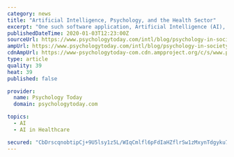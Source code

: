 ```yaml
---
category: news
title: "Artificial Intelligence, Psychology, and the Health Sector"
excerpt: "One such software application, Artificial Intelligence (AI), has been suggested ... of chatbots which deliver Cognitive Behavioural Therapy (CBT) 10. In some areas in the world, these chatbots ..."
publishedDateTime: 2020-01-03T12:23:00Z
sourceUrl: https://www.psychologytoday.com/intl/blog/psychology-in-society/202001/artificial-intelligence-psychology-and-the-health-sector
ampUrl: https://www.psychologytoday.com/intl/blog/psychology-in-society/202001/artificial-intelligence-psychology-and-the-health-sector?amp
cdnAmpUrl: https://www-psychologytoday-com.cdn.ampproject.org/c/s/www.psychologytoday.com/intl/blog/psychology-in-society/202001/artificial-intelligence-psychology-and-the-health-sector?amp
type: article
quality: 39
heat: 39
published: false

provider:
  name: Psychology Today
  domain: psychologytoday.com

topics:
  - AI
  - AI in Healthcare

secured: "CbDrscqnobtipCj+9U5lsy1z5L/WIqCmlfl6pFdIaHZflrSw1zMxynTdgyku74rzeN6pSOTFKDynkSvC35jKlSfceSxX2GmZjXibXivc6Hrfpj5iM+GZDtTdY8kQSrLR3nc8qrUlXlxodqFp/JiAmfZqiDTtWKu/1tpbFmGxqUVsfcGt55wqgciRwLXYKNglL9G5ZSh5D1BWCI066QRiXSsm8rSzoKwICiHdukryEbGvfDdS8h0oyO3f0c3Xe3V/Xl9JVt3R0lvT5DCs0Oqr32uY+vAu7NVEZSXItwz10mg7L2Y8ChV+2mvlbmPB5EO6;V+T7u7Bdg3atObHB24/hJg=="
---
```


